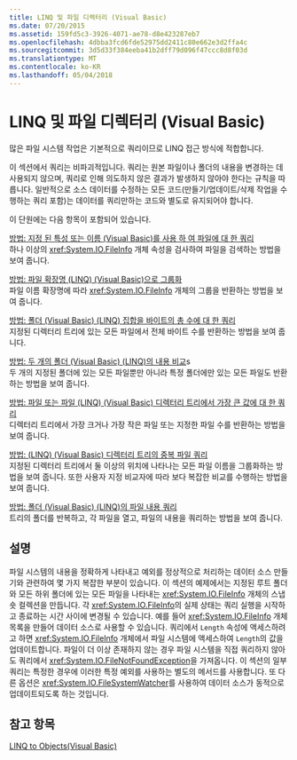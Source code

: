 ```yaml
---
title: LINQ 및 파일 디렉터리 (Visual Basic)
ms.date: 07/20/2015
ms.assetid: 159fd5c3-3926-4071-ae78-d8e423287eb7
ms.openlocfilehash: 4dbba3fcd6fde52975dd2411c80e662e3d2ffa4c
ms.sourcegitcommit: 3d5d33f384eeba41b2dff79d096f47ccc8d8f03d
ms.translationtype: MT
ms.contentlocale: ko-KR
ms.lasthandoff: 05/04/2018
---
```

# <a name="linq-and-file-directories-visual-basic"></a>LINQ 및 파일 디렉터리 (Visual Basic)
많은 파일 시스템 작업은 기본적으로 쿼리이므로 LINQ 접근 방식에 적합합니다.  
  
 이 섹션에서 쿼리는 비파괴적입니다. 쿼리는 원본 파일이나 폴더의 내용을 변경하는 데 사용되지 않으며, 쿼리로 인해 의도하지 않은 결과가 발생하지 않아야 한다는 규칙을 따릅니다. 일반적으로 소스 데이터를 수정하는 모든 코드(만들기/업데이트/삭제 작업을 수행하는 쿼리 포함)는 데이터를 쿼리만하는 코드와 별도로 유지되어야 합니다.  
  
 이 단원에는 다음 항목이 포함되어 있습니다.  
  
 [방법: 지정 된 특성 또는 이름 (Visual Basic)를 사용 하 여 파일에 대 한 쿼리](../../../../visual-basic/programming-guide/concepts/linq/how-to-query-for-files-with-a-specified-attribute-or-name.md)  
 하나 이상의 <xref:System.IO.FileInfo> 개체 속성을 검사하여 파일을 검색하는 방법을 보여 줍니다.  
  
 [방법: 파일 확장명 (LINQ) (Visual Basic)으로 그룹화](../../../../visual-basic/programming-guide/concepts/linq/how-to-group-files-by-extension-linq.md)  
 파일 이름 확장명에 따라 <xref:System.IO.FileInfo> 개체의 그룹을 반환하는 방법을 보여 줍니다.  
  
 [방법: 폴더 (Visual Basic) (LINQ) 집합을 바이트의 총 수에 대 한 쿼리](../../../../visual-basic/programming-guide/concepts/linq/how-to-query-for-the-total-number-of-bytes-in-a-set-of-folders.md)  
 지정된 디렉터리 트리에 있는 모든 파일에서 전체 바이트 수를 반환하는 방법을 보여 줍니다.  
  
 [방법: 두 개의 폴더 (Visual Basic) (LINQ)의 내용 비교](../../../../visual-basic/programming-guide/concepts/linq/how-to-compare-the-contents-of-two-folders-linq.md)s  
 두 개의 지정된 폴더에 있는 모든 파일뿐만 아니라 특정 폴더에만 있는 모든 파일도 반환하는 방법을 보여 줍니다.  
  
 [방법: 파일 또는 파일 (LINQ) (Visual Basic) 디렉터리 트리에서 가장 큰 값에 대 한 쿼리](../../../../visual-basic/programming-guide/concepts/linq/how-to-query-for-the-largest-file-or-files-in-a-directory-tree.md)  
 디렉터리 트리에서 가장 크거나 가장 작은 파일 또는 지정한 파일 수를 반환하는 방법을 보여 줍니다.  
  
 [방법: (LINQ) (Visual Basic) 디렉터리 트리의 중복 파일 쿼리](../../../../visual-basic/programming-guide/concepts/linq/how-to-query-for-duplicate-files-in-a-directory-tree-linq.md)  
 지정된 디렉터리 트리에서 둘 이상의 위치에 나타나는 모든 파일 이름을 그룹화하는 방법을 보여 줍니다. 또한 사용자 지정 비교자에 따라 보다 복잡한 비교를 수행하는 방법을 보여 줍니다.  
  
 [방법: 폴더 (Visual Basic) (LINQ)의 파일 내용 쿼리](../../../../visual-basic/programming-guide/concepts/linq/how-to-query-the-contents-of-files-in-a-folder-linq.md)  
 트리의 폴더를 반복하고, 각 파일을 열고, 파일의 내용을 쿼리하는 방법을 보여 줍니다.  
  
## <a name="comments"></a>설명  
 파일 시스템의 내용을 정확하게 나타내고 예외를 정상적으로 처리하는 데이터 소스 만들기와 관련하여 몇 가지 복잡한 부분이 있습니다. 이 섹션의 예제에서는 지정된 루트 폴더와 모든 하위 폴더에 있는 모든 파일을 나타내는 <xref:System.IO.FileInfo> 개체의 스냅숏 컬렉션을 만듭니다. 각 <xref:System.IO.FileInfo>의 실제 상태는 쿼리 실행을 시작하고 종료하는 시간 사이에 변경될 수 있습니다. 예를 들어 <xref:System.IO.FileInfo> 개체 목록을 만들어 데이터 소스로 사용할 수 있습니다. 쿼리에서 `Length` 속성에 액세스하려고 하면 <xref:System.IO.FileInfo> 개체에서 파일 시스템에 액세스하여 `Length`의 값을 업데이트합니다. 파일이 더 이상 존재하지 않는 경우 파일 시스템을 직접 쿼리하지 않아도 쿼리에서 <xref:System.IO.FileNotFoundException>을 가져옵니다. 이 섹션의 일부 쿼리는 특정한 경우에 이러한 특정 예외를 사용하는 별도의 메서드를 사용합니다. 또 다른 옵션은 <xref:System.IO.FileSystemWatcher>를 사용하여 데이터 소스가 동적으로 업데이트되도록 하는 것입니다.  
  
## <a name="see-also"></a>참고 항목  
 [LINQ to Objects(Visual Basic)](../../../../visual-basic/programming-guide/concepts/linq/linq-to-objects.md)
